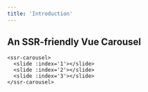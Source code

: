 ```yaml
---
title: 'Introduction'
---
```


## An SSR-friendly Vue Carousel

<ssr-carousel>
  <slide :index='1'></slide>
  <slide :index='2'></slide>
  <slide :index='3'></slide>
</ssr-carousel>

```vue
<ssr-carousel>
  <slide :index='1'></slide>
  <slide :index='2'></slide>
  <slide :index='3'></slide>
</ssr-carousel>
```
